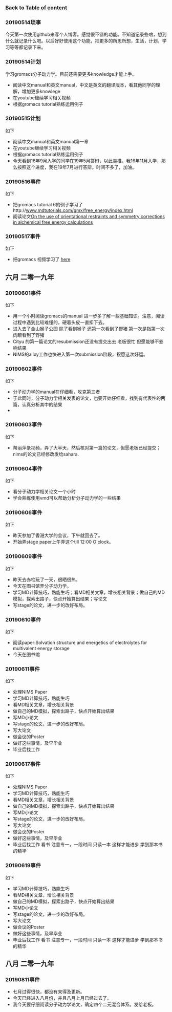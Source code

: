 ### Back to [Table of content](https://chongchong8.github.io/home/)

### 20190514琐事
今天第一次使用github来写个人博客。感觉很不错的功能。不知道记录些啥，想到什么就记录什么吧。以后好好使用这个功能，把更多的所思所想，生活，计划，学习等等都记录下来。
### 20190514计划
学习gromacs分子动力学。目前还需要更多knowledge才能上手。
* 阅读中文manual和英文manual，中文是英文的翻译版本，看其他同学的理解，增加更多knowlege
* 在youtube继续学习相关视频
* 根据gromacs tutorial熟练运用例子
### 20190515计划
如下
* 阅读中文manual和英文manual第一章
* 在youtube继续学习相关视频
* 根据gromacs tutorial熟练运用例子
* 今天看到16年9月入学的同学在19年5月答辩，以此类推，我16年11月入学，那么按照这个进度，我在19年7月进行答辩。时间不多了，加油。
### 20190516事件
如下
* 把gromacs tutorial 6的例子学习了http://www.mdtutorials.com/gmx/free_energy/index.html
* 阅读论文[On the use of orientational restraints and symmetry corrections in alchemical free energy calculations](https://aip.scitation.org/doi/10.1063/1.2221683)
### 20190517事件
如下
* 把gromacs 视频学习了 [here](https://www.youtube.com/watch?v=DMQifMiY_oI&list=PLOzRYVm0a65fCJJQendwEEcSrC8iwvgBn&index=31)
## 六月 二零一九年
### 20190601事件
如下
* 用一个小时阅读gromacs的manual 进一步多了解一些基础知识。注意，阅读过程中遇到比较难懂的，硬着头皮一直扣下去。
* 进入去了金山猴子公园 除了看到猴子 还第一次看到了野猪 第一次是指第一次肉眼看到了野猪
* Cityu 的第一篇论文的resubmission还没有提交出去 老板很忙 但愿能够不影响结果
* NIMS的alloy工作也快进入第一次submission阶段，祝愿这次好运。
### 20190602事件
如下
* 分子动力学的manual在仔细看，攻克第三者
* 于此同时，分子动力学相关发表的论文，也要开始仔细看，找到有代表性的两篇，认真分析其中的结果
* 
### 20190603事件
如下
* 帮丽萍录视频，弄了大半天，然后核对第一篇的论文，但愿老板已经提交；nims的论文已经修改发给sahara.
### 20190604事件
如下
* 看分子动力学相关论文一个小时
* 学会熟练使用vmd可以帮助分析分子动力学的一些结果

### 20190606事件
如下
* 昨天参加了香港大学的会议，下午就回去了。
* 开始弄stage paper上午弄这个till 12:00 O'clock。
### 20190609事件
如下
* 昨天去赤柱玩了一天，很晒很热。
* 今天在图书馆弄分子动力学。
* 学习MD计算技巧，熟能生巧；看MD相关文章，增长相关背景；做自己的MD模拟，探索出路子，快点开始算出结果；写论文
* 写stage的论文，进一步的改好布局。

### 20190610事件
如下
* 阅读paper:Solvation structure and energetics of electrolytes for multivalent energy storage
* 今天在图书馆

### 20190611事件
如下
* 处理NIMS Paper
* 学习MD计算技巧，熟能生巧
* 看MD相关文章，增长相关背景
* 做自己的MD模拟，探索出路子，快点开始算出结果
* 写MD小论文
* 写stage的论文，进一步的改好布局。
* 写大论文
* 做会议的Poster
* 做好这些事情，及早毕业
* 毕业后找工作
### 20190617事件
如下
* 处理NIMS Paper
* 学习MD计算技巧，熟能生巧
* 看MD相关文章，增长相关背景
* 做自己的MD模拟，探索出路子，快点开始算出结果
* 写MD小论文
* 写stage的论文，进一步的改好布局。
* 写大论文
* 做会议的Poster
* 做好这些事情，及早毕业
* 毕业后找工作
看书 注意专一，一段时间 只读一本 这样才能进步 学到那本书的精华
### 20190619事件
如下
* 学习MD计算技巧，熟能生巧
* 看MD相关文章，增长相关背景
* 做自己的MD模拟，探索出路子，快点开始算出结果
* 写MD小论文
* 写stage的论文，进一步的改好布局。
* 写大论文
* 做会议的Poster
* 做好这些事情，及早毕业
* 毕业后找工作
看书 注意专一，一段时间 只读一本 这样才能进步 学到那本书的精华
## 八月 二零一九年
### 20190811事件
* 七月过得很快，都没有来得及更新。
* 今天已经进入八月份，并且八月上月已经过去了。
* 我今天要仔细阅读分子动力学论文，确定四个二元混合体系。发给老板。

